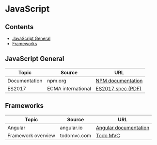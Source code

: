 # JavaScript

## Contents

* [JavaScript General](#javascript-general)
* [Frameworks](#frameworks)

## JavaScript General

| Topic | Source | URL |
| --- | --- | --- |
| Documentation | npm.org | [NPM documentation](https://docs.npmjs.com/) |
| ES2017 | ECMA international | [ES2017 spec (PDF)](https://www.ecma-international.org/publications/files/ECMA-ST/Ecma-262.pdf) |

## Frameworks

| Topic | Source | URL |
| --- | --- | --- |
| Angular | angular.io | [Angular documentation](https://angular.io/docs) |
| Framework overview | todomvc.com |[Todo MVC](http://todomvc.com/) |